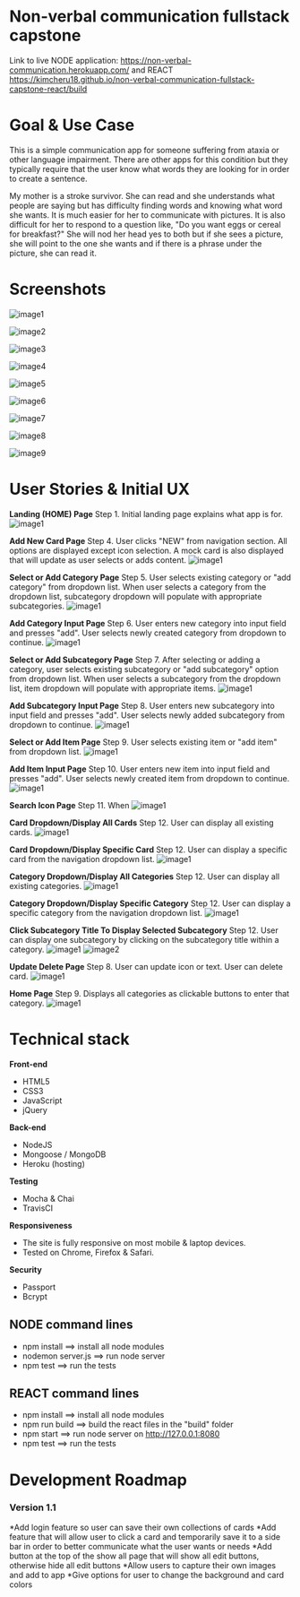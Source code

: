 # Non-verbal communication fullstack capstone

Link to live NODE application: https://non-verbal-communication.herokuapp.com/ and REACT https://kimcheru18.github.io/non-verbal-communication-fullstack-capstone-react/build

# Goal & Use Case

This is a simple communication app for someone suffering from ataxia or other language impairment. There are other apps for this condition but they typically require that the user know what words they are looking for in order to create a sentence.

My mother is a stroke survivor. She can read and she understands what people are saying but has difficulty finding words and knowing what word she wants. It is much easier for her to communicate with pictures. It is also difficult for her to respond to a question like, "Do you want eggs or cereal for breakfast?" She will nod her head yes to both but if she sees a picture, she will point to the one she wants and if there is a phrase under the picture, she can read it.



# Screenshots
![image1](https://github.com/kimcheru18/non-verbal-communication-fullstack-capstone-react/blob/master/github-images/landing-page.png)

![image2](https://github.com/kimcheru18/non-verbal-communication-fullstack-capstone-react/blob/master/github-images/add-new-page.png)

![image3](https://github.com/kimcheru18/non-verbal-communication-fullstack-capstone-react/blob/master/github-images/select-category-page.png)

![image4](https://github.com/kimcheru18/non-verbal-communication-fullstack-capstone-react/blob/master/github-images/add-category-input-page.png)

![image5](https://github.com/kimcheru18/define-statement-of-purpose-node-capstone/blob/master/github-images/create-sop-freestyle-page.png)

![image6](https://github.com/kimcheru18/non-verbal-communication-fullstack-capstone-react/blob/master/github-images/add-sub-category-input-page.png)

![image7](https://github.com/kimcheru18/define-statement-of-purpose-node-capstone/blob/master/github-images/set-goals-page.png)

![image8](https://github.com/kimcheru18/define-statement-of-purpose-node-capstone/blob/master/github-images/sop-values-beliefs-goals-final-page.png)

![image9](https://github.com/kimcheru18/define-statement-of-purpose-node-capstone/blob/master/github-images/revise-sop-page.png)


# User Stories & Initial UX

**Landing (HOME) Page**
Step 1. Initial landing page explains what app is for.
![image1](https://github.com/kimcheru18/non-verbal-communication-fullstack-capstone/blob/master/wireframe-images/site-info-page.png)

**Add New Card Page**
Step 4. User clicks "NEW" from navigation section. All options are displayed except icon selection. A mock card is also displayed that will update as user selects or adds content.
![image1](https://github.com/kimcheru18/non-verbal-communication-fullstack-capstone/blob/master/wireframe-images/add-card-page.png)

**Select or Add Category Page**
Step 5. User selects existing category or "add category" from dropdown list. When user selects a category from the dropdown list, subcategory dropdown will populate with appropriate subcategories.
![image1](https://github.com/kimcheru18/non-verbal-communication-fullstack-capstone/blob/master/wireframe-images/select-add-category-page.png)

**Add Category Input Page**
Step 6. User enters new category into input field and presses "add". User selects newly created category from dropdown to continue.
![image1](https://github.com/kimcheru18/non-verbal-communication-fullstack-capstone/blob/master/wireframe-images/add-category-input-page.png)

**Select or Add Subcategory Page**
Step 7. After selecting or adding a category, user selects existing subcategory or "add subcategory" option from dropdown list. When user selects a subcategory from the dropdown list, item dropdown will populate with appropriate items.
![image1](https://github.com/kimcheru18/non-verbal-communication-fullstack-capstone/blob/master/wireframe-images/add-subcat-page.png)

**Add Subcategory Input Page**
Step 8. User enters new subcategory into input field and presses "add". User selects newly added subcategory from dropdown to continue.
![image1](https://github.com/kimcheru18/non-verbal-communication-fullstack-capstone/blob/master/wireframe-images/add-subcat-input-page.png)

**Select or Add Item Page**
Step 9. User selects existing item or "add item" from dropdown list.
![image1](https://github.com/kimcheru18/non-verbal-communication-fullstack-capstone/blob/master/wireframe-images/select-add-item-page.png)

**Add Item Input Page**
Step 10. User enters new item into input field and presses "add". User selects newly created item from dropdown to continue.
![image1](https://github.com/kimcheru18/non-verbal-communication-fullstack-capstone/blob/master/wireframe-images/item-input-icon-dropdown-page.png)

**Search Icon Page**
Step 11. When
![image1](https://github.com/kimcheru18/non-verbal-communication-fullstack-capstone/blob/master/wireframe-images/select-icon-page.png)

**Card Dropdown/Display All Cards**
Step 12. User can display all existing cards.
![image1](https://github.com/kimcheru18/non-verbal-communication-fullstack-capstone/blob/master/wireframe-images/display-all-cards-page.png)

**Card Dropdown/Display Specific Card**
Step 12. User can display a specific card from the navigation dropdown list.
![image1](https://github.com/kimcheru18/non-verbal-communication-fullstack-capstone/blob/master/wireframe-images/display-individual-card-page.png)

**Category Dropdown/Display All Categories**
Step 12. User can display all existing categories.
![image1](https://github.com/kimcheru18/non-verbal-communication-fullstack-capstone/blob/master/wireframe-images/display-all-categories-page.png)

**Category Dropdown/Display Specific Category**
Step 12. User can display a specific category from the navigation dropdown list.
![image1](https://github.com/kimcheru18/non-verbal-communication-fullstack-capstone/blob/master/wireframe-images/display-specific-category-page.png)

**Click Subcategory Title To Display Selected Subcategory**
Step 12. User can display one subcategory by clicking on the subcategory title within a category.
![image1](https://github.com/kimcheru18/non-verbal-communication-fullstack-capstone/blob/master/wireframe-images/click-display-subcat-page.png)
![image2](https://github.com/kimcheru18/non-verbal-communication-fullstack-capstone/blob/master/wireframe-images/subcat-displayed-page.png)

**Update Delete Page**
Step 8. User can update icon or text. User can delete card.
![image1](https://github.com/kimcheru18/non-verbal-communication-fullstack-capstone/blob/master/wireframe-images/update-delete-page.png)

**Home Page**
Step 9. Displays all categories as clickable buttons to enter that category.
![image1](https://github.com/kimcheru18/non-verbal-communication-fullstack-capstone/blob/master/wireframe-images/home-page.png)


# Technical stack

**Front-end**
 * HTML5
 * CSS3
 * JavaScript
 * jQuery

**Back-end**
 * NodeJS
 * Mongoose / MongoDB
 * Heroku (hosting)

**Testing**
 * Mocha & Chai
 * TravisCI

**Responsiveness**
 * The site is fully responsive on most mobile & laptop devices.
 * Tested on Chrome, Firefox & Safari.

**Security**
 * Passport
 * Bcrypt


## NODE command lines
* npm install ==> install all node modules
* nodemon server.js ==> run node server
* npm test ==> run the tests

## REACT command lines
* npm install ==> install all node modules
* npm run build ==> build the react files in the "build" folder
* npm start ==> run node server on http://127.0.0.1:8080
* npm test ==> run the tests


# Development Roadmap

### Version 1.1
 *Add login feature so user can save their own collections of cards
 *Add feature that will allow user to click a card and temporarily save it to a side bar in order to better communicate what the user wants or needs
 *Add button at the top of the show all page that will show all edit buttons, otherwise hide all edit buttons
 *Allow users to capture their own images and add to app
  *Give options for user to change the background and card colors
